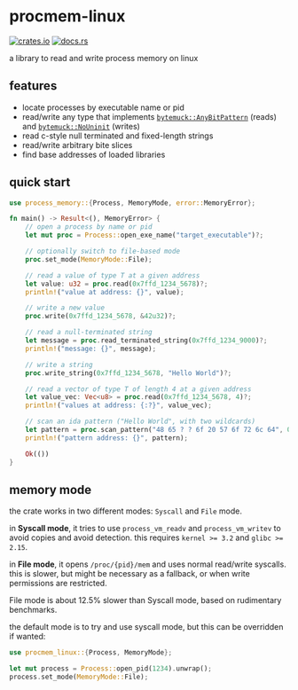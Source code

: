 # procmem-linux

[![crates.io](https://img.shields.io/crates/v/procmem-linux
)](https://crates.io/crates/procmem-linux)
[![docs.rs](https://img.shields.io/docsrs/procmem-linux)](https://docs.rs/procmem-linux)

a library to read and write process memory on linux

## features

- locate processes by executable name or pid
- read/write any type that implements [`bytemuck::AnyBitPattern`](https://docs.rs/bytemuck/latest/bytemuck/trait.AnyBitPattern.html) (reads) and [`bytemuck::NoUninit`](https://docs.rs/bytemuck/latest/bytemuck/trait.NoUninit.html) (writes)
- read c-style null terminated and fixed-length strings
- read/write arbitrary bite slices
- find base addresses of loaded libraries

## quick start

```rust
use process_memory::{Process, MemoryMode, error::MemoryError};

fn main() -> Result<(), MemoryError> {
    // open a process by name or pid
    let mut proc = Process::open_exe_name("target_executable")?;

    // optionally switch to file-based mode
    proc.set_mode(MemoryMode::File);

    // read a value of type T at a given address
    let value: u32 = proc.read(0x7ffd_1234_5678)?;
    println!("value at address: {}", value);

    // write a new value
    proc.write(0x7ffd_1234_5678, &42u32)?;

    // read a null-terminated string
    let message = proc.read_terminated_string(0x7ffd_1234_9000)?;
    println!("message: {}", message);

    // write a string
    proc.write_string(0x7ffd_1234_5678, "Hello World")?;

    // read a vector of type T of length 4 at a given address
    let value_vec: Vec<u8> = proc.read(0x7ffd_1234_5678, 4)?;
    println!("values at address: {:?}", value_vec);

    // scan an ida pattern ("Hello World", with two wildcards)
    let pattern = proc.scan_pattern("48 65 ? ? 6f 20 57 6f 72 6c 64", 0x7ffd_1234_5678)?;
    println!("pattern address: {}", pattern);

    Ok(())
}
```

## memory mode

the crate works in two different modes: `Syscall` and `File` mode.

in **Syscall mode**, it tries to use `process_vm_readv` and `process_vm_writev` to avoid copies and avoid detection.
this requires `kernel >= 3.2` and `glibc >= 2.15`.

in **File mode**, it opens `/proc/{pid}/mem` and uses normal read/write syscalls.
this is slower, but might be necessary as a fallback, or when write permissions are restricted.

File mode is about 12.5% slower than Syscall mode, based on rudimentary benchmarks.

the default mode is to try and use syscall mode, but this can be overridden if wanted:

```rust
use procmem_linux::{Process, MemoryMode};

let mut process = Process::open_pid(1234).unwrap();
process.set_mode(MemoryMode::File);
```

